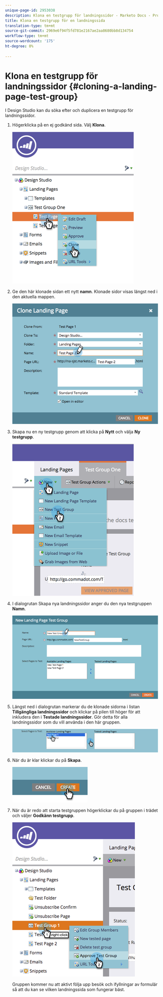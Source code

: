 ```yaml
---
unique-page-id: 2953038
description: Klona en testgrupp för landningssidor - Marketo Docs - Produktdokumentation
title: Klona en testgrupp för en landningssida
translation-type: tm+mt
source-git-commit: 2969e6f94f5fd781e2167ae2aa8680bb8d134754
workflow-type: tm+mt
source-wordcount: '175'
ht-degree: 0%

---
```



# Klona en testgrupp för landningssidor {#cloning-a-landing-page-test-group}

I Design Studio kan du söka efter och duplicera en testgrupp för landningssidor.

1. Högerklicka på en ej godkänd sida. Välj **Klona**.

   ![](assets/image2015-4-27-15-3a11-3a24.png)

1. Ge den här klonade sidan ett nytt **namn**. Klonade sidor visas längst ned i den aktuella mappen.

   ![](assets/image2015-4-27-16-3a10-3a10.png)

1. Skapa nu en ny testgrupp genom att klicka på **Nytt** och välja **Ny testgrupp**.

   ![](assets/image2015-4-27-15-3a49-3a54.png)

1. I dialogrutan Skapa nya landningssidor anger du den nya testgruppen **Namn**.

   ![](assets/image2015-4-27-15-3a58-3a13.png)

1. Längst ned i dialogrutan markerar du de klonade sidorna i listan **Tillgängliga landningssidor** och klickar på pilen till höger för att inkludera den i **Testade landningssidor**. Gör detta för alla landningssidor som du vill använda i den här gruppen.

   ![](assets/image2015-4-27-16-3a3-3a22.png)

1. När du är klar klickar du på **Skapa**.

   ![](assets/image2015-4-27-16-3a7-3a50.png)

1. När du är redo att starta testgruppen högerklickar du på gruppen i trädet och väljer **Godkänn testgrupp**.

   ![](assets/image2015-4-27-16-3a19-3a10.png)

   Gruppen kommer nu att aktivt följa upp besök och ifyllningar av formulär så att du kan se vilken landningssida som fungerar bäst.
